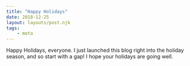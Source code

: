 ```yaml
---
title: "Happy Holidays"
date: 2018-12-25
layout: layouts/post.njk
tags:
    - meta
---
```

Happy Holidays, everyone. I just launched this blog right into the holiday season, and so start with a gap! I hope your holidays are going well.